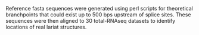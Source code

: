 Reference fasta sequences were generated using perl scripts for theoretical branchpoints that could exist up to 500 bps upstream of splice sites. These sequences were then aligned to 30 total-RNAseq datasets to identify locations of real lariat structures.
